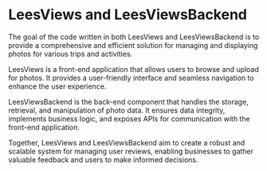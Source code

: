 # LeesViews and LeesViewsBackend

The goal of the code written in both LeesViews and LeesViewsBackend is to provide a comprehensive and efficient solution for managing and displaying photos for various trips and activities.

LeesViews is a front-end application that allows users to browse and upload for photos. It provides a user-friendly interface and seamless navigation to enhance the user experience.

LeesViewsBackend is the back-end component that handles the storage, retrieval, and manipulation of photo data. It ensures data integrity, implements business logic, and exposes APIs for communication with the front-end application.

Together, LeesViews and LeesViewsBackend aim to create a robust and scalable system for managing user reviews, enabling businesses to gather valuable feedback and users to make informed decisions.
